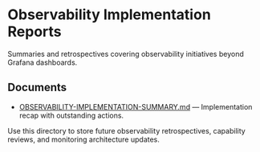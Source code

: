 # Observability Implementation Reports

Summaries and retrospectives covering observability initiatives beyond Grafana dashboards.

## Documents
- [OBSERVABILITY-IMPLEMENTATION-SUMMARY.md](OBSERVABILITY-IMPLEMENTATION-SUMMARY.md) — Implementation recap with outstanding actions.

Use this directory to store future observability retrospectives, capability reviews, and monitoring architecture updates.

